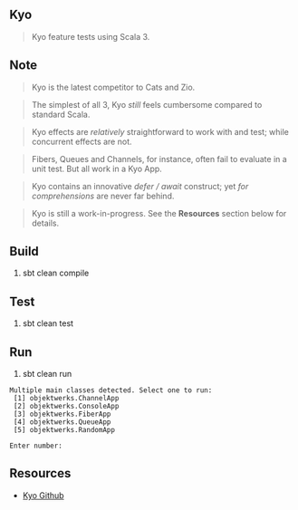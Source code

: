 Kyo
---
>Kyo feature tests using Scala 3.

Note
----
>Kyo is the latest competitor to Cats and Zio.

>The simplest of all 3, Kyo *still* feels cumbersome compared to standard Scala.

>Kyo effects are *relatively* straightforward to work with and test; while concurrent effects are not.

>Fibers, Queues and Channels, for instance, often fail to evaluate in a unit test. But all work in a Kyo App.

>Kyo contains an innovative *defer / await* construct; yet *for comprehensions* are never far behind.

>Kyo is still a work-in-progress. See the **Resources** section below for details.

Build
-----
1. sbt clean compile

Test
----
1. sbt clean test

Run
---
1. sbt clean run
```
Multiple main classes detected. Select one to run:
 [1] objektwerks.ChannelApp
 [2] objektwerks.ConsoleApp
 [3] objektwerks.FiberApp
 [4] objektwerks.QueueApp
 [5] objektwerks.RandomApp

Enter number:
```

Resources
---------
* [Kyo Github](https://github.com/getkyo/kyo#)